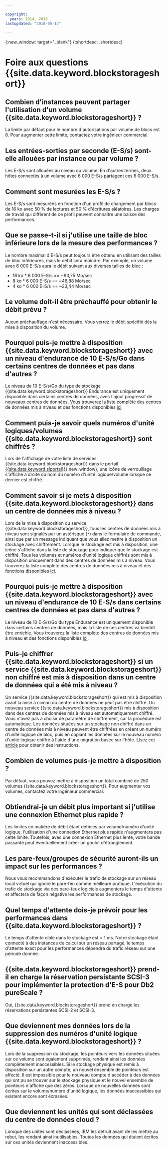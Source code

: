 ```yaml
---

copyright:
  years: 2014, 2018
lastupdated: "2018-05-17"

---
```

{:new_window: target="_blank"}
{:shortdesc: .shortdesc}

# Foire aux questions {{site.data.keyword.blockstorageshort}}

## Combien d'instances peuvent partager l'utilisation d'un volume {{site.data.keyword.blockstorageshort}} ?
La limite par défaut pour le nombre d'autorisations par volume de blocs est 8. Pour augmenter cette limite, contactez votre ingénieur commercial. 

## Les entrées-sorties par seconde (E-S/s) sont-elle allouées par instance ou par volume ?
Les E-S/s sont allouées au niveau du volume. En d'autres termes, deux hôtes connectés à un volume avec 6 000 E-S/s partagent ces 6 000 E-S/s.

## Comment sont mesurées les E-S/s ?
Les E-S/s sont mesurées en fonction d'un profil de chargement par blocs de 16 ko avec 50 % de lectures et 50 % d'écritures aléatoires. Les charges de travail qui diffèrent de ce profil peuvent connaître une baisse des performances.

## Que se passe-t-il si j'utilise une taille de bloc inférieure lors de la mesure des performances ?
Le nombre maximal d'E-S/s peut toujours être obtenu en utilisant des tailles de bloc inférieures, mais le débit sera moindre. Par exemple, un volume avec 6 000 E-S/s aura le débit suivant aux diverses tailles de bloc :

- 16 ko * 6 000 E-S/s == ~93,75 Mo/sec 
- 8 ko * 6 000 E-S/s == ~46,88 Mo/sec
- 4 ko * 6 000 E-S/s == ~23,44 Mo/sec

## Le volume doit-il être préchauffé pour obtenir le débit prévu ?
Aucun préchauffage n'est nécessaire. Vous verrez le débit spécifié dès la mise à disposition du volume.

## Pourquoi puis-je mettre à disposition {{site.data.keyword.blockstorageshort}} avec un niveau d'endurance de 10 E-S/s/Go dans certains centres de données et pas dans d'autres ?
Le niveau de 10 E-S/s/Go du type de stockage {{site.data.keyword.blockstorageshort}} Endurance est uniquement disponible dans certains centres de données, avec l'ajout progressif de nouveaux centres de données. Vous trouverez la liste complète des centres de données mis à niveau et des fonctions disponibles [ici](new-ibm-block-and-file-storage-location-and-features.html).

## Comment puis-je savoir quels numéros d'unité logiques/volumes {{site.data.keyword.blockstorageshort}} sont chiffrés ?
Lors de l'affichage de votre liste de services {{site.data.keyword.blockstorageshort}} dans le portail [{{site.data.keyword.slportal}}](https://control.softlayer.com/){:new_window}, une icône de verrouillage s'affiche à droite du nom du numéro d'unité logique/volume lorsque ce dernier est chiffré.

## Comment savoir si je mets à disposition {{site.data.keyword.blockstorageshort}} dans un centre de données mis à niveau ?
Lors de la mise à disposition du service {{site.data.keyword.blockstorageshort}}, tous les centres de données mis à niveau sont signalés par un astérisque (`*`) dans le formulaire de commande, ainsi que par un message indiquant que vous allez mettre à disposition un stockage avec chiffrement. Lorsque le stockage est mis à disposition, une icône s'affiche dans la liste de stockage pour indiquer que le stockage est chiffré. Tous les volumes et numéros d'unité logique chiffrés sont mis à disposition uniquement dans des centres de données mis à niveau. Vous trouverez la liste complète des centres de données mis à niveau et des fonctions disponibles [ici](new-ibm-block-and-file-storage-location-and-features.html).

## Pourquoi puis-je mettre à disposition {{site.data.keyword.blockstorageshort}} avec un niveau d'endurance de 10 E-S/s dans certains centres de données et pas dans d'autres ?
Le niveau de 10 E-S/s/Go du type Endurance est uniquement disponible dans certains centres de données, mais la liste de ces centres va bientôt être enrichie. Vous trouverez la liste complète des centres de données mis à niveau et des fonctions disponibles [ici](new-ibm-block-and-file-storage-location-and-features.html).

## Puis-je chiffrer {{site.data.keyword.blockstorageshort}} si un service {{site.data.keyword.blockstorageshort}} non chiffré est mis à disposition dans un centre de données qui a été mis à niveau ?

Un service {{site.data.keyword.blockstorageshort}} qui est mis à disposition avant la mise à niveau du centre de données ne peut pas être chiffré.
Un nouveau service {{site.data.keyword.blockstorageshort}} mis à disposition dans des centres de données mis à niveau est automatiquement chiffré. Vous n'avez pas à choisir de paramètre de chiffrement, car la procédure est automatique.
Les données situées sur un stockage non chiffré dans un centre de données mis à niveau peuvent être chiffrées en créant un numéro d'unité logique de bloc, puis en copiant les données sur le nouveau numéro d'unité logique chiffré à l'aide d'une migration basée sur l'hôte. Lisez cet [article](migrate-block-storage-encrypted-block-storage.html) pour obtenir des instructions.

## Combien de volumes puis-je mettre à disposition ?

Par défaut, vous pouvez mettre à disposition un total combiné de 250 volumes {{site.data.keyword.blockstorageshort}}. Pour augmenter vos volumes, contactez votre ingénieur commercial.

## Obtiendrai-je un débit plus important si j'utilise une connexion Ethernet plus rapide ?

Les limites en matière de débit étant définies par volume/numéro d'unité logique, l'utilisation d'une connexion Ethernet plus rapide n'augmentera pas cette limite. Toutefois, avec une connexion Ethernet plus lente, votre bande passante peut éventuellement créer un goulot d'étranglement.

## Les pare-feux/groupes de sécurité auront-ils un impact sur les performances ?

Nous vous recommandons d'exécuter le trafic de stockage sur un réseau local virtuel qui ignore le pare-feu comme meilleure pratique. L'exécution du trafic de stockage via des pare-feux logiciels augmentera le temps d'attente et affectera de façon négative les performances de stockage.

## Quel temps d'attente dois-je prévoir pour les performances dans {{site.data.keyword.blockstorageshort}} ?   

Le temps d'attente cible dans le stockage est < 1 ms. Notre stockage étant connecté à des instances de calcul sur un réseau partagé, le temps d'attente exact pour les performances dépendra du trafic réseau sur une période donnée.

## {{site.data.keyword.blockstorageshort}} prend-il en charge la réservation persistante SCSI-3 pour implémenter la protection d'E-S pour Db2 pureScale ?

Oui, {{site.data.keyword.blockstorageshort}} prend en charge les réservations persistantes SCSI-2 et SCSI-3.

## Que deviennent mes données lors de la suppression des numéros d'unité logique {{site.data.keyword.blockstorageshort}} ?

Lors de la suppression du stockage, les pointeurs vers les données situées sur ce volume sont également supprimés, rendant ainsi les données complètement inaccessibles. Si le stockage physique est remis à disposition sur un autre compte, un nouvel ensemble de pointeurs est affecté. Il est impossible pour le nouveau compte d'accéder à des données qui ont pu se trouver sur le stockage physique et le nouvel ensemble de pointeurs n'affiche que des zéros. Lorsque de nouvelles données sont écrites sur le volume/numéro d'unité logique, les données inaccessibles qui existent encore sont écrasées.

## Que deviennent les unités qui sont déclassées du centre de données cloud ?

Lorsque des unités sont déclassées, IBM les détruit avant de les mettre au rebut, les rendant ainsi inutilisables. Toutes les données qui étaient écrites sur ces unités deviennent inaccessibles.
